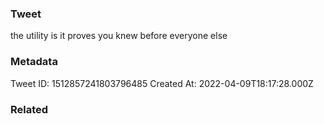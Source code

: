 ### Tweet
the utility is it proves you knew before everyone else

### Metadata
Tweet ID: 1512857241803796485
Created At: 2022-04-09T18:17:28.000Z

### Related

